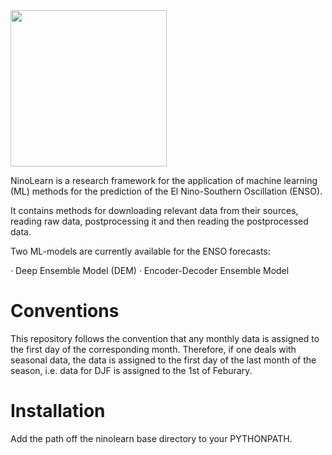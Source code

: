 <img src="https://github.com/pjpetersik/ninolearn/blob/master/logo/logo.png" width="250">

NinoLearn is a research framework for the application of machine learning (ML)
methods for the prediction of the El Nino-Southern Oscillation (ENSO).

It contains methods for downloading relevant data from their sources, reading
raw data, postprocessing it and then reading the postprocessed data.

Two ML-models are currently available for the ENSO forecasts:

· Deep Ensemble Model (DEM)
· Encoder-Decoder Ensemble Model

# Conventions
This repository follows the convention that any monthly data is assigned to the
first day of the corresponding month. Therefore, if one deals with seasonal data,
the data is assigned to the first day of the last month of the season, i.e.
data for DJF is assigned to the 1st of Feburary.

# Installation
Add the path off the ninolearn base directory to your PYTHONPATH.
